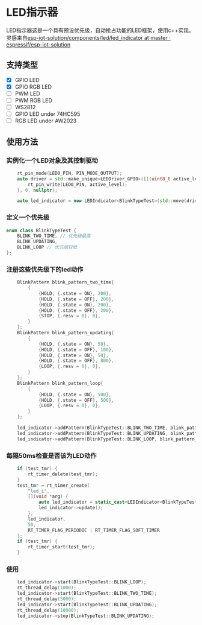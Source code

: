 # LED指示器

LED指示器这是一个具有预设优先级，自动抢占功能的LED框架，使用c++实现。灵感来自[esp-iot-solution/components/led/led_indicator at master · espressif/esp-iot-solution](https://github.com/espressif/esp-iot-solution/tree/master/components/led/led_indicator)

## 支持类型

- [x] GPIO LED
- [x] GPIO RGB LED
- [ ] PWM LED
- [ ] PWM RGB LED
- [ ] WS2812
- [ ] GPIO LED under 74HC595
- [ ] RGB LED under AW2023

## 使用方法

### 实例化一个LED对象及其控制驱动

```c++
    rt_pin_mode(LED0_PIN, PIN_MODE_OUTPUT);
    auto driver = std::make_unique<LEDDriver_GPIO>([](uint8_t active_level, void *) {
        rt_pin_write(LED0_PIN, active_level);
    }, 0, nullptr);

    auto led_indicator = new LEDIndicator<BlinkTypeTest>(std::move(driver));
```

### 定义一个优先级

```c++
enum class BlinkTypeTest {
    BLINK_TWO_TIME, // 优先级最高
    BLINK_UPDATING,
    BLINK_LOOP // 优先级较低
};
```

### 注册这些优先级下的led动作

```c++
    BlinkPattern blink_pattern_two_time{
        {
            {HOLD, {.state = ON}, 200},
            {HOLD, {.state = OFF}, 200},
            {HOLD, {.state = ON}, 200},
            {HOLD, {.state = OFF}, 200},
            {STOP, {.resv = 0}, 0},
        }
    };
    BlinkPattern blink_pattern_updating{
        {
            {HOLD, {.state = ON}, 50},
            {HOLD, {.state = OFF}, 100},
            {HOLD, {.state = ON}, 50},
            {HOLD, {.state = OFF}, 800},
            {LOOP, {.resv = 0}, 0},
        }
    };
    BlinkPattern blink_pattern_loop{
        {
            {HOLD, {.state = ON}, 500},
            {HOLD, {.state = OFF}, 500},
            {LOOP, {.resv = 0}, 0},
        }
    };

    led_indicator->addPattern(BlinkTypeTest::BLINK_TWO_TIME, blink_pattern_two_time);
    led_indicator->addPattern(BlinkTypeTest::BLINK_UPDATING, blink_pattern_updating);
    led_indicator->addPattern(BlinkTypeTest::BLINK_LOOP, blink_pattern_loop);
```

### 每隔50ms检查是否该为LED动作

```c++
    if (test_tmr) {
        rt_timer_delete(test_tmr);
    }
    test_tmr = rt_timer_create(
        "led_i",
        [](void *arg) {
            auto led_indicator = static_cast<LEDIndicator<BlinkTypeTest> *>(arg);
            led_indicator->update();
        },
        led_indicator,
        50,
        RT_TIMER_FLAG_PERIODIC | RT_TIMER_FLAG_SOFT_TIMER
    );
    if (test_tmr) {
        rt_timer_start(test_tmr);
    }
```

### 使用

```c++
    led_indicator->start(BlinkTypeTest::BLINK_LOOP);
    rt_thread_delay(1000);
    led_indicator->start(BlinkTypeTest::BLINK_TWO_TIME);
    rt_thread_delay(5000);
    led_indicator->start(BlinkTypeTest::BLINK_UPDATING);
    rt_thread_delay(10000);
    led_indicator->stop(BlinkTypeTest::BLINK_UPDATING);
```

